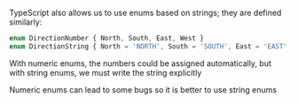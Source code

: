 TypeScript also allows us to use enums based on strings; they are defined similarly:

``` typescript
enum DirectionNumber { North, South, East, West }
enum DirectionString { North = 'NORTH', South = 'SOUTH', East = 'EAST', West = 'WEST' }
```

With numeric enums, the numbers could be assigned automatically, but with string enums, we must write the string explicitly

Numeric enums can lead to some bugs so it is better to use string enums